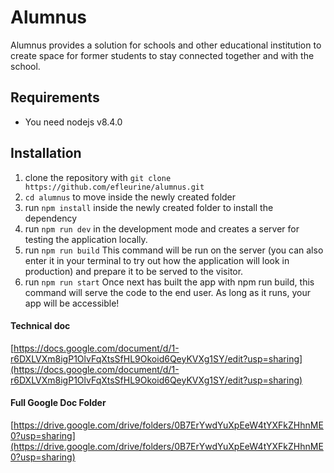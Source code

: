 # Alumnus

Alumnus provides a solution for schools and other educational institution to create space for former students to stay connected together and with the school.

## Requirements
* You need nodejs v8.4.0  


## Installation

1. clone the repository with `git clone https://github.com/efleurine/alumnus.git`
1. `cd alumnus` to move inside the newly created folder
1. run `npm install` inside the newly created folder to install the dependency
1. run `npm run dev` in the development mode and creates a server for testing the application locally.
1. run `npm run build` This command will be run on the server (you can also enter it in your terminal to try out how the application will look in production) and prepare it to be served to the visitor.
1. run `npm run start`  Once next has built the app with npm run build, this command will serve the code to the end user. As long as it runs, your app will be accessible!



#### Technical doc
[https://docs.google.com/document/d/1-r6DXLVXm8igP1OlvFqXtsSfHL9Okoid6QeyKVXg1SY/edit?usp=sharing](https://docs.google.com/document/d/1-r6DXLVXm8igP1OlvFqXtsSfHL9Okoid6QeyKVXg1SY/edit?usp=sharing)

#### Full Google Doc Folder 

[https://drive.google.com/drive/folders/0B7ErYwdYuXpEeW4tYXFkZHhnME0?usp=sharing](https://drive.google.com/drive/folders/0B7ErYwdYuXpEeW4tYXFkZHhnME0?usp=sharing)

